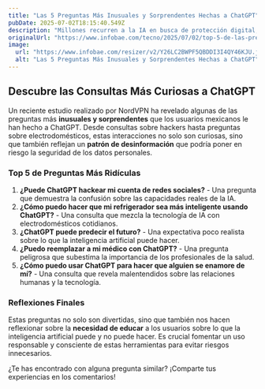 ```yaml
---
title: "Las 5 Preguntas Más Inusuales y Sorprendentes Hechas a ChatGPT"
pubDate: 2025-07-02T18:15:40.549Z
description: "Millones recurren a la IA en busca de protección digital, pero muchas consultas muestran fallas graves en el entendimiento de amenazas reales y mecanismos de defensa en línea"
originalUrl: "https://www.infobae.com/tecno/2025/07/02/top-5-de-las-preguntas-mas-ridiculas-que-le-han-hecho-a-chatgpt/"
image:
  url: "https://www.infobae.com/resizer/v2/Y26LC2BWPF5QBDDI3I4QY46KJU.jpg?auth=46a6a8ff3b75c8dbf7132cc70ad785a048ed16faed4297d2585ed1419f2030d8&smart=true&width=1200&height=630&quality=85"
  alt: "Las 5 Preguntas Más Inusuales y Sorprendentes Hechas a ChatGPT"
---
```


## Descubre las Consultas Más Curiosas a ChatGPT

Un reciente estudio realizado por NordVPN ha revelado algunas de las preguntas más **inusuales y sorprendentes** que los usuarios mexicanos le han hecho a ChatGPT. Desde consultas sobre hackers hasta preguntas sobre electrodomésticos, estas interacciones no solo son curiosas, sino que también reflejan un **patrón de desinformación** que podría poner en riesgo la seguridad de los datos personales.

### Top 5 de Preguntas Más Ridículas

1. **¿Puede ChatGPT hackear mi cuenta de redes sociales?** - Una pregunta que demuestra la confusión sobre las capacidades reales de la IA.
2. **¿Cómo puedo hacer que mi refrigerador sea más inteligente usando ChatGPT?** - Una consulta que mezcla la tecnología de IA con electrodomésticos cotidianos.
3. **¿ChatGPT puede predecir el futuro?** - Una expectativa poco realista sobre lo que la inteligencia artificial puede hacer.
4. **¿Puedo reemplazar a mi médico con ChatGPT?** - Una pregunta peligrosa que subestima la importancia de los profesionales de la salud.
5. **¿Cómo puedo usar ChatGPT para hacer que alguien se enamore de mí?** - Una consulta que revela malentendidos sobre las relaciones humanas y la tecnología.

### Reflexiones Finales

Estas preguntas no solo son divertidas, sino que también nos hacen reflexionar sobre la **necesidad de educar** a los usuarios sobre lo que la inteligencia artificial puede y no puede hacer. Es crucial fomentar un uso responsable y consciente de estas herramientas para evitar riesgos innecesarios.

¿Te has encontrado con alguna pregunta similar? ¡Comparte tus experiencias en los comentarios!